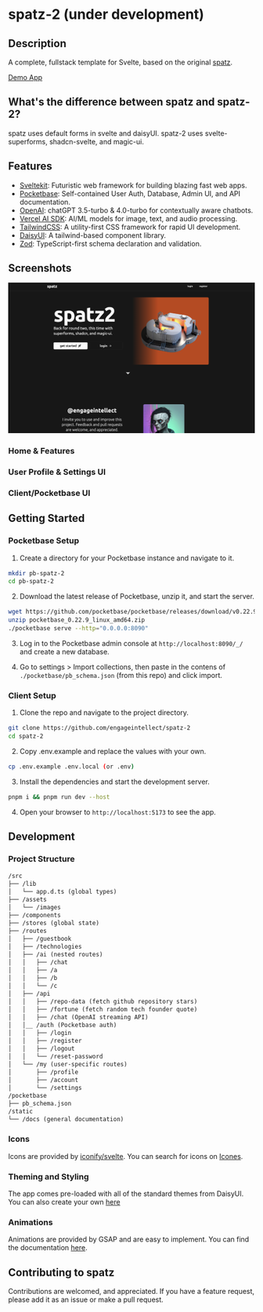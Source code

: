 # spatz-2 (under development)

## Description

A complete, fullstack template for Svelte, based on the original [spatz](https://github.com/engageintellect).

[Demo App](https://spatz2.engage-dev.com)

## What's the difference between spatz and spatz-2?

spatz uses default forms in svelte and daisyUI.
spatz-2 uses svelte-superforms, shadcn-svelte, and magic-ui.

## Features

- [Sveltekit](https://kit.svelte.dev/): Futuristic web framework for building blazing fast web apps.
- [Pocketbase](https://pocketbase.io): Self-contained User Auth, Database, Admin UI, and API documentation.
- [OpenAI](https://openai.com): chatGPT 3.5-turbo & 4.0-turbo for contextually aware chatbots.
- [Vercel AI SDK](https://vercel.com/ai): AI/ML models for image, text, and audio processing.
- [TailwindCSS](https://tailwindcss.com): A utility-first CSS framework for rapid UI development.
- [DaisyUI](https://daisyui.com): A tailwind-based component library.
- [Zod](https://zod.dev): TypeScript-first schema declaration and validation.

## Screenshots

![Image Description](/src/lib/assets/images/marketing/spatz2.png)

### Home & Features

### User Profile & Settings UI

### Client/Pocketbase UI

## Getting Started

### Pocketbase Setup

1. Create a directory for your Pocketbase instance and navigate to it.

```bash
mkdir pb-spatz-2
cd pb-spatz-2
```

2. Download the latest release of Pocketbase, unzip it, and start the server.

```bash
wget https://github.com/pocketbase/pocketbase/releases/download/v0.22.9/pocketbase_0.22.9_linux_amd64.zip
unzip pocketbase_0.22.9_linux_amd64.zip
./pocketbase serve --http="0.0.0.0:8090"
```

3. Log in to the Pocketbase admin console at `http://localhost:8090/_/` and create a new database.

4. Go to settings > Import collections, then paste in the contens of `./pocketbase/pb_schema.json` (from this repo) and click import.

### Client Setup

1. Clone the repo and navigate to the project directory.

```bash
git clone https://github.com/engageintellect/spatz-2
cd spatz-2
```

2. Copy .env.example and replace the values with your own.

```bash
cp .env.example .env.local (or .env)
```

3. Install the dependencies and start the development server.

```bash
pnpm i && pnpm run dev --host
```

4. Open your browser to `http://localhost:5173` to see the app.

## Development

### Project Structure

```
/src
├── /lib
│   └── app.d.ts (global types)
├── /assets
│   └── /images
├── /components
├── /stores (global state)
├── /routes
│   ├── /guestbook
│   ├── /technologies
│   ├── /ai (nested routes)
│   │   ├── /chat
│   │   ├── /a
│   │   ├── /b
│   │   └── /c
│   ├── /api
│   │   ├── /repo-data (fetch github repository stars)
│   │   ├── /fortune (fetch random tech founder quote)
│   │   ├── /chat (OpenAI streaming API)
│   │__ /auth (Pocketbase auth)
│   │   ├── /login
│   │   ├── /register
│   │   ├── /logout
│   │   └── /reset-password
│   └── /my (user-specific routes)
│       ├── /profile
│       ├── /account
│       └── /settings
/pocketbase
├── pb_schema.json
/static
└── /docs (general documentation)

```

### Icons

Icons are provided by [iconify/svelte](https://www.npmjs.com/package/@iconify/svelte).
You can search for icons on [Icones](https://icones.js.org/collection/all).

### Theming and Styling

The app comes pre-loaded with all of the standard themes from DaisyUI. You can also create your own [here](https://daisyui.com/docs/themes/#-4)

### Animations

Animations are provided by GSAP and are easy to implement. You can find the documentation [here](https://greensock.com/docs/v3/GSAP).

## Contributing to spatz

Contributions are welcomed, and appreciated. If you have a feature request, please add it as an issue or make a pull request.
